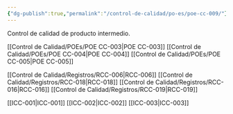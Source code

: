 ```yaml
---
{"dg-publish":true,"permalink":"/control-de-calidad/po-es/poe-cc-009/"}
---
```


Control de calidad de producto intermedio.

[[Control de Calidad/POEs/POE CC-003\|POE CC-003]]
[[Control de Calidad/POEs/POE CC-004\|POE CC-004]]
[[Control de Calidad/POEs/POE CC-005\|POE CC-005]]

[[Control de Calidad/Registros/RCC-006\|RCC-006]]
[[Control de Calidad/Registros/RCC-018\|RCC-018]]
[[Control de Calidad/Registros/RCC-016\|RCC-016]]
[[Control de Calidad/Registros/RCC-019\|RCC-019]]

[[ICC-001\|ICC-001]]
[[ICC-002\|ICC-002]]
[[ICC-003\|ICC-003]]